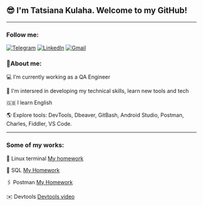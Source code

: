 
## :sunglasses: I'm Tatsiana Kulaha. Welcome to my GitHub!


___


 ### **Follow me**:

[![Telegram](https://img.shields.io/badge/-Telegram-090909?style=for-the-badge&logo=telegram&logoColor=27A0D9)](https://t.me/tatsianakulaha)
[![LinkedIn](https://img.shields.io/badge/-LinkedIn-090909?style=for-the-badge&logo=linkedin&logoColor=007BB6)](https://www.linkedin.com/in/tatsina-kulaha/)
[![Gmail](https://img.shields.io/badge/-Gmail-090909?style=for-the-badge&logo=gmail&logoColor=1195F5)](kulaha.tatsiana@gmail.com)





### :information_desk_person:**About me:**

:computer: I’m currently working as a QA Engineer 

:open_book: I'm intersred in developing my technical skills, learn new tools and tech

:uk: I learn English 

:earth_americas: Explore tools: DevTools, Dbeaver, GitBash, Android Studio, Postman, Charles, Fiddler, VS Code.
_____
### **Some of my works:**

 :pushpin: Linux terminal [My homework](https://github.com/TatsianaKul/Terminal/blob/main/TerminalHW.txt)

 :paperclip: SQL [My Homework](https://github.com/TatsianaKul/Terminal/tree/SQL)

 :paperclips: Postman [My Homework](https://github.com/TatsianaKul/Terminal/tree/Postman)
 
:envelope: Devtools [Devtools video](https://drive.google.com/file/d/1FDYA46KDrJ6A1Lk-kWaQWEYSf3stqEWM/view?usp=sharing)



